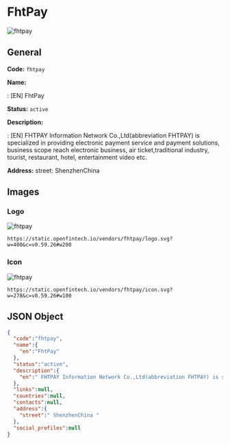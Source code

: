 
# FhtPay 
![fhtpay](https://static.openfintech.io/vendors/fhtpay/logo.svg?w=400&c=v0.59.26#w200)  

## General 
 
**Code:** `fhtpay` 
 
**Name:** 
 
:	[EN] FhtPay 
 
**Status:** `active` 
 
**Description:** 
 
: [EN]  FHTPAY Information Network Co.,Ltd(abbreviation FHTPAY) is specialized in providing electronic payment service and payment solutions, business scope reach electronic business, air ticket,traditional industry, tourist, restaurant, hotel, entertainment video etc.  
 
**Address:** 
street:  ShenzhenChina  

## Images 

### Logo 
 
![fhtpay](https://static.openfintech.io/vendors/fhtpay/logo.svg?w=400&c=v0.59.26#w200)  

```
https://static.openfintech.io/vendors/fhtpay/logo.svg?w=400&c=v0.59.26#w200
```  

### Icon 
 
![fhtpay](https://static.openfintech.io/vendors/fhtpay/icon.svg?w=278&c=v0.59.26#w100)  

```
https://static.openfintech.io/vendors/fhtpay/icon.svg?w=278&c=v0.59.26#w100
```  

## JSON Object 

```json
{
  "code":"fhtpay",
  "name":{
    "en":"FhtPay"
  },
  "status":"active",
  "description":{
    "en":" FHTPAY Information Network Co.,Ltd(abbreviation FHTPAY) is specialized in providing electronic payment service and payment solutions, business scope reach electronic business, air ticket,traditional industry, tourist, restaurant, hotel, entertainment video etc. "
  },
  "links":null,
  "countries":null,
  "contacts":null,
  "address":{
    "street":" ShenzhenChina "
  },
  "social_profiles":null
}
```  
